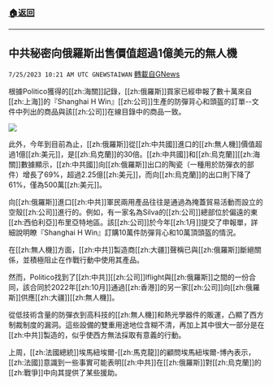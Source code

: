 ###  [:house:返回](README.md)
---


## 中共秘密向俄羅斯出售價值超過1億美元的無人機
`7/25/2023 10:21 AM UTC GNEWSTAIWAN` [轉載自GNews](https://gnews.org/articles/1486070)

根據Politico獲得的[[zh:海關]]記錄，[[zh:俄羅斯]]買家已經申報了數十萬來自[[zh:上海]]的『Shanghai H Win』[[zh:公司]]生產的防彈背心和頭盔的訂單--文件中列出的商品與該[[zh:公司]]在線目錄中的商品一致。


![](https://ipfs.gnews.org/ipfs/QmRD5Pmcg1cL7NkANrvbQjhxXgV4mBNyiC3r6BSxu4yiRq?filename=Pasted_Graphic_2.png)

此外，今年到目前為止，[[zh:俄羅斯]]從[[zh:中共國]]進口的[[zh:無人機]]價值超過1億[[zh:美元]]，是[[zh:烏克蘭]]的30倍。[[zh:中共國]]和[[zh:烏克蘭]][[zh:海關]]數據顯示，[[zh:中共國]]向[[zh:俄羅斯]]出口的陶瓷（一種用於防彈衣的部件）增長了69%，超過2.25億[[zh:美元]]，而向[[zh:烏克蘭]]的出口則下降了61%，僅為500萬[[zh:美元]]。

向[[zh:俄羅斯]]進口[[zh:中共]]軍民兩用產品往往是通過為掩蓋貿易活動而設立的空殼[[zh:公司]]進行的。例如，有一家名為Silva的[[zh:公司]]總部位於偏遠的東[[zh:西伯利亞]]布里亞特地區。該[[zh:公司]]於今年[[zh:1月]]提交了申報單，詳細說明瞭『Shanghai H Win』訂購10萬件防彈背心和10萬頂頭盔的情況。

在[[zh:無人機]]方面，[[zh:中共]]製造商[[zh:大疆]]聲稱已與[[zh:俄羅斯]]斷絕關係，並積極阻止在作戰行動中使用其產品。

然而，Politico找到了[[zh:中共]][[zh:公司]]Iflight與[[zh:俄羅斯]]之間的一份合同，該合同於2022年[[zh:10月]]通過[[zh:香港]]的另一家[[zh:公司]]向[[zh:俄羅斯]]供應[[zh:大疆]][[zh:無人機]]。

從低技術含量的防彈衣到高科技的[[zh:無人機]]和熱光學器件的販運，凸顯了西方制裁制度的漏洞。這些設備的雙重用途地位含糊不清，再加上其中很大一部分是在[[zh:中共]]製造的，似乎使西方無法採取有意義的行動。

上周，[[zh:法國總統]]埃馬紐埃爾-[[zh:馬克龍]]的顧問埃馬紐埃爾-博內表示，[[zh:法國]]意識到一些事實可能表明[[zh:中共]]在[[zh:俄羅斯]]對[[zh:烏克蘭]]的[[zh:戰爭]]中向其提供了某些援助。
